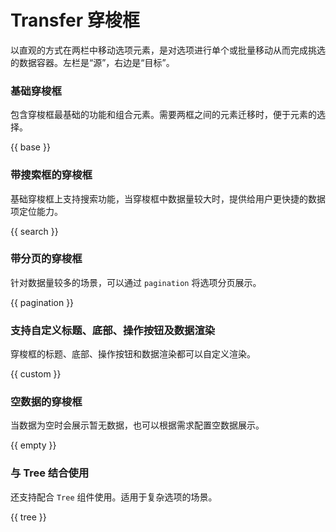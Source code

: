 # Transfer 穿梭框

以直观的方式在两栏中移动选项元素，是对选项进行单个或批量移动从而完成挑选的数据容器。左栏是“源”，右边是“目标”。

### 基础穿梭框

包含穿梭框最基础的功能和组合元素。需要两框之间的元素迁移时，便于元素的选择。

{{ base }}

### 带搜索框的穿梭框

基础穿梭框上支持搜索功能，当穿梭框中数据量较大时，提供给用户更快捷的数据项定位能力。

{{ search }}

### 带分页的穿梭框

针对数据量较多的场景，可以通过 `pagination` 将选项分页展示。

{{ pagination }}

### 支持自定义标题、底部、操作按钮及数据渲染

穿梭框的标题、底部、操作按钮和数据渲染都可以自定义渲染。

{{ custom }}

### 空数据的穿梭框

当数据为空时会展示暂无数据，也可以根据需求配置空数据展示。

{{ empty }}

### 与 Tree 结合使用

还支持配合 `Tree` 组件使用。适用于复杂选项的场景。

{{ tree }}
